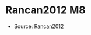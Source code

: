 <a name="material" />

# Rancan2012 M8
<script type="application/ld+json">
  {
    "@context": "https://schema.org/",
    "@type": "ChemicalSubstance",
    "http://purl.org/dc/terms/conformsTo":
      {
        "@type": "CreativeWork",
        "@id": "https://bioschemas.org/profiles/ChemicalSubstance/0.4-RELEASE/"
      },
    "@id": "https://egonw.github.io/nanowiki/nanowiki210.html#material",
    "name": "Rancan2012 M8",
    "sameAs": "http://127.0.0.1/mediawiki/index.php/Special:URIResolver/Rancan2012_M8"
  }
</script>


* Source: [Rancan2012](Rancan2012.md)
